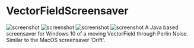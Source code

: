 # VectorFieldScreensaver
![screenshot](https://res.cloudinary.com/kasumovic-ch/image/upload/v1627825288/VectorFieldGit/EbaW9DJDdF_mht4oh.png)
![screenshot](https://res.cloudinary.com/kasumovic-ch/image/upload/v1627825288/VectorFieldGit/YEwBvFbJWX_gq6m1c.png)
![screenshot](https://res.cloudinary.com/kasumovic-ch/image/upload/v1627825288/VectorFieldGit/rT2YUcGTAZ_wa1wij.png)
![screenshot](https://res.cloudinary.com/kasumovic-ch/image/upload/v1627825288/VectorFieldGit/QYrmnhqJol_bhbkf0.png)
A Java based screensaver for Windows 10 of a moving VectorField through Perlin Noise. Similar to the MacOS screensaver 'Drift'.
